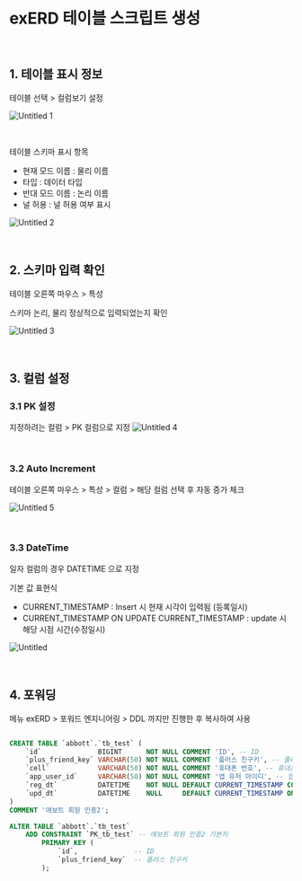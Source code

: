 # exERD 테이블 스크립트 생성

<br>

## 1. 테이블 표시 정보

테이블 선택 > 컬럼보기 설정 

![Untitled 1](https://user-images.githubusercontent.com/43038052/153976654-136c17c5-4c61-4112-98d0-b82420223ec9.png)

<br>

테이블 스키마 표시 항목 

- 현재 모드 이름 : 물리 이름
- 타입 : 데이터 타입
- 반대 모드 이름 : 논리 이름
- 널 허용 : 널 허용 여부 표시

![Untitled 2](https://user-images.githubusercontent.com/43038052/153976674-9a84986a-4938-4f46-87e7-9d1edd4eba45.png)

<br>


## 2. 스키마 입력 확인

테이블 오른쪽 마우스 > 특성 

스키마 논리, 물리 정상적으로 입력되었는지 확인

![Untitled 3](https://user-images.githubusercontent.com/43038052/153976675-acc44079-4e1b-44eb-847c-211c335f1206.png)

<br>

## 3. 컬럼 설정

### 3.1 PK 설정

지정하려는 컬럼 > PK 컬럼으로 지정
![Untitled 4](https://user-images.githubusercontent.com/43038052/153976677-0a12f7a3-02f0-433a-baca-185e3e942cd7.png)

<br>

### 3.2 Auto Increment

테이블 오른쪽 마우스 > 특성 > 컬럼 > 해당 컬럼 선택 후 자동 증가 체크

![Untitled 5](https://user-images.githubusercontent.com/43038052/153976680-949ba9db-0cf9-402f-95b9-5269e7254462.png)

<br>

### 3.3 DateTime

일자 컬럼의 경우 DATETIME 으로 지정 

기본 값 표현식 

- CURRENT_TIMESTAMP : Insert 시 현재 시각이 입력됨 (등록일시)
- CURRENT_TIMESTAMP ON UPDATE CURRENT_TIMESTAMP : update 시 해당 시점 시간(수정일시)

![Untitled](https://user-images.githubusercontent.com/43038052/153976683-54f95e8b-b062-4c9e-9cab-ea8042e2e9b1.png)

<br>

## 4. 포워딩

메뉴 exERD > 포워드 엔지니어링 > DDL 까지만 진행한 후 복사하여 사용

```sql

CREATE TABLE `abbott`.`tb_test` (
	`id`              BIGINT      NOT NULL COMMENT 'ID', -- ID
	`plus_friend_key` VARCHAR(50) NOT NULL COMMENT '플러스 친구키', -- 플러스 친구키
	`cell`            VARCHAR(50) NOT NULL COMMENT '휴대폰 번호', -- 휴대폰 번호
	`app_user_id`     VARCHAR(50) NOT NULL COMMENT '앱 유저 아이디', -- 앱 유저 아이디
	`reg_dt`          DATETIME    NOT NULL DEFAULT CURRENT_TIMESTAMP COMMENT '등록 일시', -- 등록 일시
	`upd_dt`          DATETIME    NULL     DEFAULT CURRENT_TIMESTAMP ON UPDATE CURRENT_TIMESTAMP  COMMENT '수정 일시' -- 수정 일시
)
COMMENT '애보트 회원 인증2';

ALTER TABLE `abbott`.`tb_test`
	ADD CONSTRAINT `PK_tb_test` -- 애보트 회원 인증2 기본키
		PRIMARY KEY (
			`id`,              -- ID
			`plus_friend_key`  -- 플러스 친구키
		);
```

<br>

